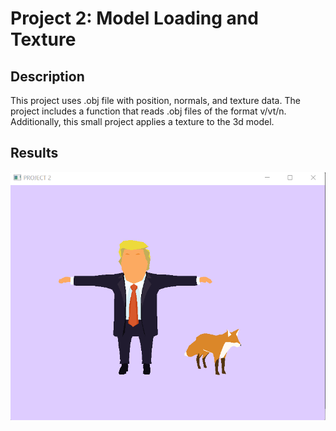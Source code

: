 # Project 2: Model Loading and Texture
## Description
This project uses .obj file with position, normals, and texture data. The project includes a function that reads .obj files of the format v/vt/n. Additionally, this small project applies a texture to the 3d model.

## Results
![](../../Resources/Images/proj2.png?raw=true)
